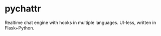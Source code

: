 pychattr
========

Realtime chat engine with hooks in multiple languages. UI-less, written in Flask+Python.
